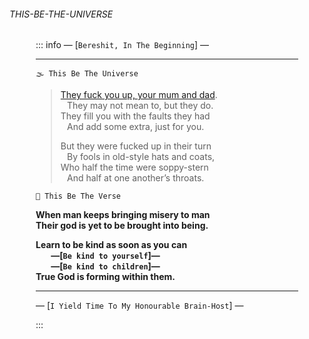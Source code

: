 ﻿###### THIS-BE-THE-UNIVERSE

<div style="max-width:420px; margin:auto;">

::: info —  [`Bereshit, In The Beginning`] —

---

` 🌫️ This Be The Universe `

> [They fuck you up, your mum and dad](https://en.wikipedia.org/wiki/This_Be_The_Verse#Enduring_appeal).   
>      They may not mean to, but they do.   
> They fill you with the faults they had   
>      And add some extra, just for you.
> 
> But they were fucked up in their turn  
>      By fools in old-style hats and coats,   
> Who half the time were soppy-stern  
>      And half at one another’s throats.

` 🌱 This Be The Verse `

**When man keeps bringing misery to man  
Their god is yet to be brought into being.**

**Learn to be kind as soon as you can**  
         **—[`Be kind to yourself`]—**  
         **—[`Be kind to children`]—**  
**True God is forming within them.**

---

— [` I Yield Time To My Honourable Brain-Host `] —

:::

</div>
